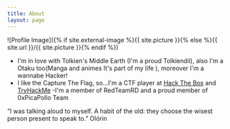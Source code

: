 ```yaml
---
title: About
layout: page
---
```

![Profile Image]({% if site.external-image %}{{ site.picture }}{% else %}{{ site.url }}/{{ site.picture }}{% endif %})

 - I'm in love with Tolkien's Middle Earth (I'm a proud Tolkiendil), also I'm a Otaku too(Manga and animes It's part of my life ), moreover I'm a wannabe Hacker! 
- I like the Capture The Flag, so...I'm a CTF player at <a href="https://www.hackthebox.eu/profile/321601" target="_blank" rel="noopener">Hack The Box</a> and <a href="https://tryhackme.com/p/G4l1l30" target="_blank" rel="noopener">TryHackMe</a>
-I'm a member of RedTeamRD and a proud member of 0xPicaPollo Team

“I was talking aloud to myself. A habit of the old: they choose the wisest person present to speak to.” Olórin
